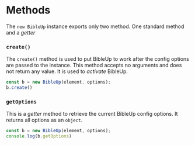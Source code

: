 # Methods
The `new BibleUp` instance exports only two method. One standard method and a *getter*

### `create()`
The `create()` method is used to put BibleUp to work after the config options are passed to the instance. This method accepts no arguments and does not return any value. It is used to *activate* BibleUp.

```js {2} 
const b = new BibleUp(element, options);
b.create()
```

### `getOptions`
This is a *getter* method to retrieve the current BibleUp config options. It returns all options as an `object`.

```js {2} 
const b = new BibleUp(element, options);
console.log(b.getOptions)
```
